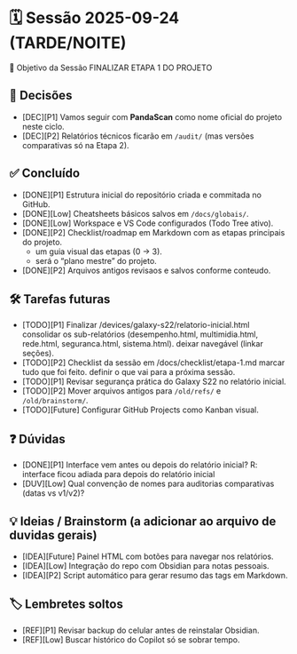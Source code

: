 # 🗓️ Sessão 2025-09-24 (TARDE/NOITE)
🎯 Objetivo da Sessão
FINALIZAR ETAPA 1 DO PROJETO

## 📌 Decisões
- [DEC][P1] Vamos seguir com **PandaScan** como nome oficial do projeto neste ciclo.
- [DEC][P2] Relatórios técnicos ficarão em `/audit/` (mas versões comparativas só na Etapa 2).

## ✅ Concluído
- [DONE][P1] Estrutura inicial do repositório criada e commitada no GitHub.
- [DONE][Low] Cheatsheets básicos salvos em `/docs/globais/`.
- [DONE][Low] Workspace e VS Code configurados (Todo Tree ativo).
- [DONE][P2] Checklist/roadmap em Markdown com as etapas principais do projeto.
  - um guia visual das etapas (0 → 3).
  - será o “plano mestre” do projeto.
- [DONE][P2]  Arquivos antigos revisaos e salvos conforme conteudo.

## 🛠️ Tarefas futuras
- [TODO][P1] Finalizar /devices/galaxy-s22/relatorio-inicial.html
        consolidar os sub-relatórios (desempenho.html, multimidia.html, rede.html, seguranca.html, sistema.html).
        deixar navegável (linkar seções).
- [TODO][P2] Checklist da sessão em /docs/checklist/etapa-1.md
        marcar tudo que foi feito.
        definir o que vai para a próxima sessão.
- [TODO][P1] Revisar segurança prática do Galaxy S22 no relatório inicial.
- [TODO][P2] Mover arquivos antigos para `/old/refs/` e `/old/brainstorm/`.
- [TODO][Future] Configurar GitHub Projects como Kanban visual.

## ❓ Dúvidas
- [DONE][P1] Interface vem antes ou depois do relatório inicial? 
	R: interface ficou adiada para depois do relatório inicial		
- [DUV][Low] Qual convenção de nomes para auditorias comparativas (datas vs v1/v2)?

## 💡 Ideias / Brainstorm (a adicionar ao arquivo de duvidas gerais)
- [IDEA][Future] Painel HTML com botões para navegar nos relatórios.
- [IDEA][Low] Integração do repo com Obsidian para notas pessoais.
- [IDEA][P2] Script automático para gerar resumo das tags em Markdown.

## 🏷️ Lembretes soltos
- [REF][P1] Revisar backup do celular antes de reinstalar Obsidian.
- [REF][Low] Buscar histórico do Copilot só se sobrar tempo.
